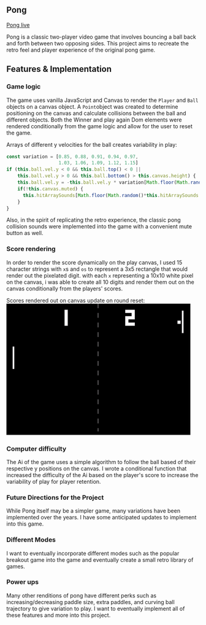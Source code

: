 ## Pong

[Pong live][pong]

[pong]: https://mrdsgc.github.io/Pong/

Pong is a classic two-player video game that involves bouncing a ball back and forth between two opposing sides. This project aims to recreate the retro feel and player experience of the original pong game.

## Features & Implementation

### Game logic

The game uses vanilla JavaScript and Canvas to render the `Player` and `Ball` objects on a canvas object. A `Point`object was created to determine positioning on the canvas and calculate collisions between the ball and different objects. Both the Winner and play again Dom elements were rendered conditionally from the game logic and allow for the user to reset the game.

Arrays of different y velocities for the ball creates variability in play:
```javascript
const variation = [0.85, 0.88, 0.91, 0.94, 0.97,
                   1.03, 1.06, 1.09, 1.12, 1.15]
if (this.ball.vel.y < 0 && this.ball.top() < 0 ||
    this.ball.vel.y > 0 && this.ball.bottom() > this.canvas.height) {
    this.ball.vel.y = -this.ball.vel.y * variation[Math.floor(Math.random()*variation.length)]
    if(!this.canvas.muted) {
      this.hitArraySounds[Math.floor(Math.random()*this.hitArraySounds.length)].play()
    }
}

```
Also, in the spirit of replicating the retro experience, the classic pong collision sounds were implemented into the game with a convenient mute button as well.

### Score rendering

In order to render the score dynamically on the play canvas, I used 15 character strings with `x`s and `os` to represent a 3x5 rectangle that would render out the pixelated digit. with each `x` representing a 10x10 white pixel on the canvas, i was able to create all 10 digits and render them out on the canvas conditionally from the players' scores.

Scores rendered out on canvas update on round reset:
![image of score](docs/images/giphy.gif)

### Computer difficulty

The Ai of the game uses a simple algorithm to follow the ball based of their respective y positions on the canvas. I wrote a conditional function that increased the difficulty of the Ai based on the player's score to increase the variability of play for player retention.

### Future Directions for the Project

While Pong itself may be a simpler game, many variations have been implemented over the years. I have some anticipated updates to implement into this game.

### Different Modes

I want to eventually incorporate different modes such as the popular breakout game into the game and eventually create a small retro library of games.

### Power ups

Many other renditions of pong have different perks such as increasing/decreasing paddle size, extra paddles, and curving ball trajectory to give variation to play. I want to eventually implement all of these features and more into this project.
